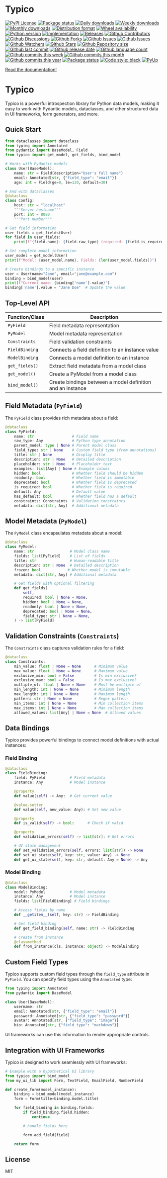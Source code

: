 # Typico

[![PyPI License](https://img.shields.io/pypi/l/typico.svg)](https://pypi.org/project/typico/)
[![Package status](https://img.shields.io/pypi/status/typico.svg)](https://pypi.org/project/typico/)
[![Daily downloads](https://img.shields.io/pypi/dd/typico.svg)](https://pypi.org/project/typico/)
[![Weekly downloads](https://img.shields.io/pypi/dw/typico.svg)](https://pypi.org/project/typico/)
[![Monthly downloads](https://img.shields.io/pypi/dm/typico.svg)](https://pypi.org/project/typico/)
[![Distribution format](https://img.shields.io/pypi/format/typico.svg)](https://pypi.org/project/typico/)
[![Wheel availability](https://img.shields.io/pypi/wheel/typico.svg)](https://pypi.org/project/typico/)
[![Python version](https://img.shields.io/pypi/pyversions/typico.svg)](https://pypi.org/project/typico/)
[![Implementation](https://img.shields.io/pypi/implementation/typico.svg)](https://pypi.org/project/typico/)
[![Releases](https://img.shields.io/github/downloads/phil65/typico/total.svg)](https://github.com/phil65/typico/releases)
[![Github Contributors](https://img.shields.io/github/contributors/phil65/typico)](https://github.com/phil65/typico/graphs/contributors)
[![Github Discussions](https://img.shields.io/github/discussions/phil65/typico)](https://github.com/phil65/typico/discussions)
[![Github Forks](https://img.shields.io/github/forks/phil65/typico)](https://github.com/phil65/typico/forks)
[![Github Issues](https://img.shields.io/github/issues/phil65/typico)](https://github.com/phil65/typico/issues)
[![Github Issues](https://img.shields.io/github/issues-pr/phil65/typico)](https://github.com/phil65/typico/pulls)
[![Github Watchers](https://img.shields.io/github/watchers/phil65/typico)](https://github.com/phil65/typico/watchers)
[![Github Stars](https://img.shields.io/github/stars/phil65/typico)](https://github.com/phil65/typico/stars)
[![Github Repository size](https://img.shields.io/github/repo-size/phil65/typico)](https://github.com/phil65/typico)
[![Github last commit](https://img.shields.io/github/last-commit/phil65/typico)](https://github.com/phil65/typico/commits)
[![Github release date](https://img.shields.io/github/release-date/phil65/typico)](https://github.com/phil65/typico/releases)
[![Github language count](https://img.shields.io/github/languages/count/phil65/typico)](https://github.com/phil65/typico)
[![Github commits this week](https://img.shields.io/github/commit-activity/w/phil65/typico)](https://github.com/phil65/typico)
[![Github commits this month](https://img.shields.io/github/commit-activity/m/phil65/typico)](https://github.com/phil65/typico)
[![Github commits this year](https://img.shields.io/github/commit-activity/y/phil65/typico)](https://github.com/phil65/typico)
[![Package status](https://codecov.io/gh/phil65/typico/branch/main/graph/badge.svg)](https://codecov.io/gh/phil65/typico/)
[![Code style: black](https://img.shields.io/badge/code%20style-black-000000.svg)](https://github.com/psf/black)
[![PyUp](https://pyup.io/repos/github/phil65/typico/shield.svg)](https://pyup.io/repos/github/phil65/typico/)

[Read the documentation!](https://phil65.github.io/typico/)


# Typico

Typico is a powerful introspection library for Python data models, making it easy to work with Pydantic models, dataclasses, and other structured data in UI frameworks, form generators, and more.

## Quick Start

```python
from dataclasses import dataclass
from typing import Annotated
from pydantic import BaseModel, Field
from typico import get_model, get_fields, bind_model

# Works with Pydantic models
class User(BaseModel):
    name: str = Field(description="User's full name")
    email: Annotated[str, {"field_type": "email"}]
    age: int = Field(ge=0, le=120, default=30)

# And with dataclasses
@dataclass
class Config:
    host: str = "localhost"
    """Server hostname"""
    port: int = 8080
    """Port number"""

# Get field information
user_fields = get_fields(User)
for field in user_fields:
    print(f"{field.name}: {field.raw_type} (required: {field.is_required})")

# Get complete model information
user_model = get_model(User)
print(f"Model: {user_model.name}, Fields: {len(user_model.fields)}")

# Create bindings to a specific instance
user = User(name="Jane", email="jane@example.com")
binding = bind_model(user)
print(f"Current name: {binding['name'].value}")
binding['name'].value = "Jane Doe"  # Update the value
```

## Top-Level API

| Function/Class   | Description                                                 |
|------------------|-------------------------------------------------------------|
| `PyField`        | Field metadata representation                               |
| `PyModel`        | Model metadata representation                               |
| `Constraints`    | Field validation constraints                                |
| `FieldBinding`   | Connects a field definition to an instance value            |
| `ModelBinding`   | Connects a model definition to an instance                  |
| `get_fields()`   | Extract field metadata from a model class                   |
| `get_model()`    | Create a PyModel from a model class                         |
| `bind_model()`   | Create bindings between a model definition and an instance  |

## Field Metadata (`PyField`)

The `PyField` class provides rich metadata about a field:

```python
@dataclass
class PyField:
    name: str                 # Field name
    raw_type: Any             # Python type annotation
    parent_model: type | None # Parent model class
    field_type: str | None    # Custom field type (from annotations)
    title: str | None         # Display title
    description: str | None   # Detailed description
    placeholder: str | None   # Placeholder text
    examples: list[Any] | None # Example values
    hidden: bool              # Whether field should be hidden
    readonly: bool            # Whether field is immutable
    deprecated: bool          # Whether field is deprecated
    is_required: bool         # Whether field is required
    default: Any              # Default value
    has_default: bool         # Whether field has a default
    constraints: Constraints  # Validation constraints
    metadata: dict[str, Any]  # Additional metadata
```

## Model Metadata (`PyModel`)

The `PyModel` class encapsulates metadata about a model:

```python
@dataclass
class PyModel:
    name: str                # Model class name
    fields: list[PyField]    # List of fields
    title: str               # Human-readable title
    description: str | None  # Detailed description
    frozen: bool            # Whether model is immutable
    metadata: dict[str, Any] # Additional metadata

    # Get fields with optional filtering
    def get_fields(
        self,
        required: bool | None = None,
        hidden: bool | None = None,
        readonly: bool | None = None,
        deprecated: bool | None = None,
        field_type: str | None = None,
    ) -> list[PyField]
```

## Validation Constraints (`Constraints`)

The `Constraints` class captures validation rules for a field:

```python
@dataclass
class Constraints:
    min_value: float | None = None      # Minimum value
    max_value: float | None = None      # Maximum value
    exclusive_min: bool = False         # Is min exclusive?
    exclusive_max: bool = False         # Is max exclusive?
    multiple_of: float | None = None    # Must be multiple of
    min_length: int | None = None       # Minimum length
    max_length: int | None = None       # Maximum length
    pattern: str | None = None          # Regex pattern
    min_items: int | None = None        # Min collection items
    max_items: int | None = None        # Max collection items
    allowed_values: list[Any] | None = None  # Allowed values
```

## Data Bindings

Typico provides powerful bindings to connect model definitions with actual instances:

### Field Binding

```python
@dataclass
class FieldBinding:
    field: PyField           # Field metadata
    instance: Any            # Model instance

    @property
    def value(self) -> Any:  # Get current value

    @value.setter
    def value(self, new_value: Any): # Set new value

    @property
    def is_valid(self) -> bool:      # Check if valid

    @property
    def validation_errors(self) -> list[str]: # Get errors

    # UI state management
    def set_validation_errors(self, errors: list[str]) -> None
    def set_ui_state(self, key: str, value: Any) -> None
    def get_ui_state(self, key: str, default: Any = None) -> Any
```

### Model Binding

```python
@dataclass
class ModelBinding:
    model: PyModel           # Model metadata
    instance: Any            # Model instance
    fields: list[FieldBinding] # Field bindings

    # Access fields by name
    def __getitem__(self, key: str) -> FieldBinding

    # Get field binding
    def get_field_binding(self, name: str) -> FieldBinding

    # Create from instance
    @classmethod
    def from_instance(cls, instance: object) -> ModelBinding
```

## Custom Field Types

Typico supports custom field types through the `field_type` attribute in `PyField`. You can specify field types using the `Annotated` type:

```python
from typing import Annotated
from pydantic import BaseModel

class User(BaseModel):
    username: str
    email: Annotated[str, {"field_type": "email"}]
    password: Annotated[str, {"field_type": "password"}]
    avatar: Annotated[str, {"field_type": "image"}]
    bio: Annotated[str, {"field_type": "markdown"}]
```

UI frameworks can use this information to render appropriate controls.

## Integration with UI Frameworks

Typico is designed to work seamlessly with UI frameworks:

```python
# Example with a hypothetical UI library
from typico import bind_model
from my_ui_lib import Form, TextField, EmailField, NumberField

def create_form(model_instance):
    binding = bind_model(model_instance)
    form = Form(title=binding.model.title)

    for field_binding in binding.fields:
        if field_binding.field.hidden:
            continue

        # handle fields here

        form.add_field(field)

    return form
```

## License

MIT
